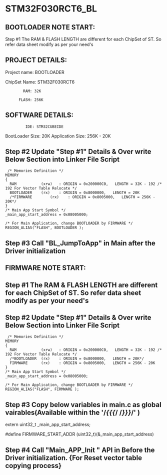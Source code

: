 # STM32F030RCT6_BL




BOOTLOADER NOTE START:
----

Step #1  The RAM & FLASH LENGTH are different for each ChipSet of ST. So refer data sheet modify as per your need's

PROJECT DETAILS:
----------------
   Project name: BOOTLOADER 

   ChipSet Name: STM32F030RCT6

			RAM: 32K

		  FLASH: 256K


SOFTWARE DETAILS:
----------------
 			 IDE: STM32CUBEIDE
 BootLoader Size: 20K
Application Size: 256K - 20K



Step #2 Update "Step #1" Details & Over write Below Section into Linker File Script
--


	 /* Memories Definition */
	MEMORY
	{
	  RAM    		(xrw)   : ORIGIN = 0x200000C0,   LENGTH = 32K - 192 /* 192 For Vector Table Relocate */
	  BOOTLOADER	(rx)    : ORIGIN = 0x8000000,   LENGTH = 20K
	  /*FIRMWARE		(rx)    : ORIGIN = 0x8005000,   LENGTH = 256K - 20K*/
	}
	/* Main App Start Symbol */
	_main_app_start_address = 0x08005000;

	/* For Main Application, change BOOTLOADER by FIRMWARE */
	REGION_ALIAS("FLASH", BOOTLOADER );



Step #3 Call "BL_JumpToApp" in Main after the Driver initialization
--

FIRMWARE NOTE START:
--

Step #1  The RAM & FLASH LENGTH are different for each ChipSet of ST. So refer data sheet modify as per your need's
---

Step #2 Update "Step #1" Details & Over write Below Section into Linker File Script
---

	 /* Memories Definition */
	MEMORY
	{
	  RAM    		(xrw)   : ORIGIN = 0x200000C0,   LENGTH = 32K - 192 /* 192 For Vector Table Relocate */
	  /*BOOTLOADER	(rx)    : ORIGIN = 0x8000000,   LENGTH = 20K*/
	  FIRMWARE		(rx)    : ORIGIN = 0x8005000,   LENGTH = 256K - 20K
	}
	/* Main App Start Symbol */
	_main_app_start_address = 0x08005000;

	/* For Main Application, change BOOTLOADER by FIRMWARE */
	REGION_ALIAS("FLASH", FIRMWARE );


Step #3 Copy below variables in main.c as global vairables(Available within the '/*{{{*/ /*}}}*/' )
---

extern uint32_t _main_app_start_address;

#define FIRMWARE_START_ADDR	(uint32_t)(&_main_app_start_address)



Step #4 Call "Main_APP_Init " API in Before the Driver initialization. {For Reset vector table copying process}
---

